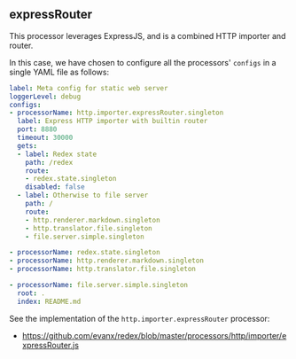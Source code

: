 
## expressRouter

This processor leverages ExpressJS, and is a combined HTTP importer and router.

In this case, we have chosen to configure all the processors' `configs` in a single YAML file as follows:

```yaml
label: Meta config for static web server
loggerLevel: debug
configs:
- processorName: http.importer.expressRouter.singleton
  label: Express HTTP importer with builtin router
  port: 8880
  timeout: 30000
  gets:
  - label: Redex state
    path: /redex
    route:
    - redex.state.singleton
    disabled: false
  - label: Otherwise to file server
    path: /
    route:
    - http.renderer.markdown.singleton
    - http.translator.file.singleton
    - file.server.simple.singleton

- processorName: redex.state.singleton
- processorName: http.renderer.markdown.singleton
- processorName: http.translator.file.singleton

- processorName: file.server.simple.singleton
  root: .
  index: README.md
```

See the implementation of the `http.importer.expressRouter` processor:
- https://github.com/evanx/redex/blob/master/processors/http/importer/expressRouter.js
